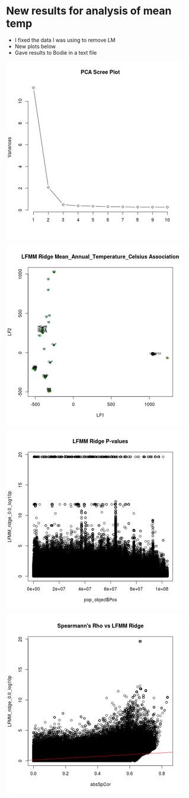 # New results for analysis of mean temp

- I fixed the data I was using to remove LM
- New plots below
- Gave results to Bodie in a text file

![Scree](../figures/6envi_assoc/PCA_scree_plot.png "scree plot")


![LFs](../figures/6envi_assoc/LFMM_ridge_0.0_Mean_Annual_Temperature_Celsius_LF_plot.png "Latent factor plot")


![lfmm](../figures/6envi_assoc/LFMM_ridge_0.0_Mean_Annual_Temperature_Celsius_pvalues_plot.png "LFMM")


![spearmanns](../figures/6envi_assoc/Spearmanns_vs_LFMM_Mean_Annual_Temperature_Celsius_plot.png "sp vs lfmm")

